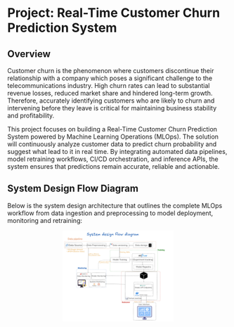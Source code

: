 # Project: Real-Time Customer Churn Prediction System

## Overview

Customer churn is the phenomenon where customers discontinue their relationship with a company which poses a significant challenge to the telecommunications industry. High churn rates can lead to substantial revenue losses, reduced market share and hindered long-term growth. Therefore, accurately identifying customers who are likely to churn and intervening before they leave is critical for maintaining business stability and profitability.

This project focuses on building a Real-Time Customer Churn Prediction System powered by Machine Learning Operations (MLOps). The solution will continuously analyze customer data to predict churn probability and suggest what lead to it in real time. By integrating automated data pipelines, model retraining workflows, CI/CD orchestration, and inference APIs, the system ensures that predictions remain accurate, reliable and actionable.

## System Design Flow Diagram

Below is the system design architecture that outlines the complete MLOps workflow from data ingestion and preprocessing to model deployment, monitoring and retraining:
<!-- ![System Design Flow Diagram](images/system_design_flow_diagram.png) -->
<p align="center">
  <img src="images/system_design_flow_diagram.png" alt="System Design Flow Diagram" width="50%">
</p>

